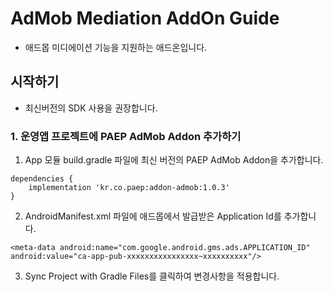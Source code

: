 # AdMob Mediation AddOn Guide

* 애드몹 미디에이션 기능을 지원하는 애드온입니다.

## 시작하기
* 최신버전의 SDK 사용을 권장합니다.

### 1. 운영앱 프로젝트에 PAEP AdMob Addon 추가하기
1. App 모듈 build.gradle 파일에 최신 버전의 PAEP AdMob Addon을 추가합니다.
```
dependencies {
    implementation 'kr.co.paep:addon-admob:1.0.3'
}
```

2. AndroidManifest.xml 파일에 애드몹에서 발급받은 Application Id를 추가합니다.
```
<meta-data android:name="com.google.android.gms.ads.APPLICATION_ID" android:value="ca-app-pub-xxxxxxxxxxxxxxxx~xxxxxxxxxx"/>
```

3. Sync Project with Gradle Files를 클릭하여 변경사항을 적용합니다.
